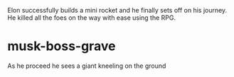 Elon successfully builds a mini rocket and he finally sets off on his journey. He killed all the foes on the way with ease using the RPG.

# musk-boss-grave
As he proceed he sees a giant kneeling on the ground
